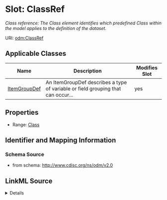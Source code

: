 # Slot: ClassRef


_Class reference: The Class element identifies which predefined Class within the model applies to the definition of the dataset._



URI: [odm:ClassRef](http://www.cdisc.org/ns/odm/v2.0/ClassRef)



<!-- no inheritance hierarchy -->




## Applicable Classes

| Name | Description | Modifies Slot |
| --- | --- | --- |
[ItemGroupDef](ItemGroupDef.md) | An ItemGroupDef describes a type of variable or field grouping that can occur... |  yes  |







## Properties

* Range: [Class](Class.md)





## Identifier and Mapping Information







### Schema Source


* from schema: http://www.cdisc.org/ns/odm/v2.0




## LinkML Source

<details>
```yaml
name: ClassRef
description: 'Class reference: The Class element identifies which predefined Class
  within the model applies to the definition of the dataset.'
from_schema: http://www.cdisc.org/ns/odm/v2.0
rank: 1000
identifier: false
alias: ClassRef
domain_of:
- ItemGroupDef
range: Class

```
</details>